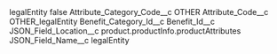 <?xml version="1.0" encoding="UTF-8"?>
<CustomMetadata xmlns="http://soap.sforce.com/2006/04/metadata" xmlns:xsi="http://www.w3.org/2001/XMLSchema-instance" xmlns:xsd="http://www.w3.org/2001/XMLSchema">
    <label>legalEntity</label>
    <protected>false</protected>
    <values>
        <field>Attribute_Category_Code__c</field>
        <value xsi:type="xsd:string">OTHER</value>
    </values>
    <values>
        <field>Attribute_Code__c</field>
        <value xsi:type="xsd:string">OTHER_legalEntity</value>
    </values>
    <values>
        <field>Benefit_Category_Id__c</field>
        <value xsi:nil="true"/>
    </values>
    <values>
        <field>Benefit_Id__c</field>
        <value xsi:nil="true"/>
    </values>
    <values>
        <field>JSON_Field_Location__c</field>
        <value xsi:type="xsd:string">product.productInfo.productAttributes</value>
    </values>
    <values>
        <field>JSON_Field_Name__c</field>
        <value xsi:type="xsd:string">legalEntity</value>
    </values>
</CustomMetadata>
